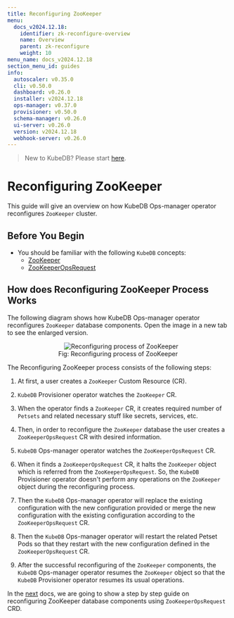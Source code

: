 ```yaml
---
title: Reconfiguring ZooKeeper
menu:
  docs_v2024.12.18:
    identifier: zk-reconfigure-overview
    name: Overview
    parent: zk-reconfigure
    weight: 10
menu_name: docs_v2024.12.18
section_menu_id: guides
info:
  autoscaler: v0.35.0
  cli: v0.50.0
  dashboard: v0.26.0
  installer: v2024.12.18
  ops-manager: v0.37.0
  provisioner: v0.50.0
  schema-manager: v0.26.0
  ui-server: v0.26.0
  version: v2024.12.18
  webhook-server: v0.26.0
---
```


> New to KubeDB? Please start [here](/docs/v2024.12.18/README).

# Reconfiguring ZooKeeper

This guide will give an overview on how KubeDB Ops-manager operator reconfigures `ZooKeeper` cluster.

## Before You Begin

- You should be familiar with the following `KubeDB` concepts:
  - [ZooKeeper](/docs/v2024.12.18/guides/zookeeper/concepts/zookeeper)
  - [ZooKeeperOpsRequest](/docs/v2024.12.18/guides/zookeeper/concepts/opsrequest)

## How does Reconfiguring ZooKeeper Process Works

The following diagram shows how KubeDB Ops-manager operator reconfigures `ZooKeeper` database components. Open the image in a new tab to see the enlarged version.

<figure align="center">
  <img alt="Reconfiguring process of ZooKeeper" src="/docs/v2024.12.18/images/day-2-operation/zookeeper/zk-reconfigure.svg">
<figcaption align="center">Fig: Reconfiguring process of ZooKeeper</figcaption>
</figure>

The Reconfiguring ZooKeeper process consists of the following steps:

1. At first, a user creates a `ZooKeeper` Custom Resource (CR).

2. `KubeDB` Provisioner  operator watches the `ZooKeeper` CR.

3. When the operator finds a `ZooKeeper` CR, it creates required number of `Petsets` and related necessary stuff like secrets, services, etc.

4. Then, in order to reconfigure the `ZooKeeper` database the user creates a `ZooKeeperOpsRequest` CR with desired information.

5. `KubeDB` Ops-manager operator watches the `ZooKeeperOpsRequest` CR.

6. When it finds a `ZooKeeperOpsRequest` CR, it halts the `ZooKeeper` object which is referred from the `ZooKeeperOpsRequest`. So, the `KubeDB` Provisioner  operator doesn't perform any operations on the `ZooKeeper` object during the reconfiguring process.  

7. Then the `KubeDB` Ops-manager operator will replace the existing configuration with the new configuration provided or merge the new configuration with the existing configuration according to the `ZooKeeperOpsRequest` CR.

8. Then the `KubeDB` Ops-manager operator will restart the related Petset Pods so that they restart with the new configuration defined in the `ZooKeeperOpsRequest` CR.

9. After the successful reconfiguring of the `ZooKeeper` components, the `KubeDB` Ops-manager operator resumes the `ZooKeeper` object so that the `KubeDB` Provisioner  operator resumes its usual operations.

In the [next](/docs/v2024.12.18/guides/zookeeper/reconfigure/reconfigure) docs, we are going to show a step by step guide on reconfiguring ZooKeeper database components using `ZooKeeperOpsRequest` CRD.